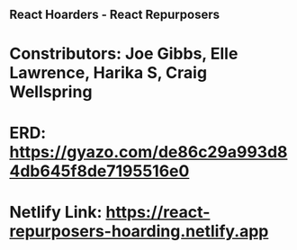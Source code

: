 ## React Hoarders - React Repurposers
# Constributors: Joe Gibbs, Elle Lawrence, Harika S, Craig Wellspring

# ERD: https://gyazo.com/de86c29a993d84db645f8de7195516e0
# Netlify Link: https://react-repurposers-hoarding.netlify.app